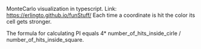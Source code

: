 MonteCarlo visualization in typescript.
Link: https://erlingto.github.io/funStuff/
Each time a coordinate is hit the color its cell gets stronger. 

The formula for calculating PI equals 4* number_of_hits_inside_cirle / number_of_hits_inside_square.
